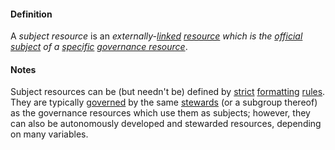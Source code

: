 #### Definition

A *subject resource* is an *externally-[linked](https://github.com/gcassel/Modular-Organizing-Terminology/blob/master/terms/link.md) [resource](https://github.com/gcassel/Modular-Organizing-Terminology/blob/master/terms/resource.md) which is the [official](https://github.com/gcassel/Modular-Organizing-Terminology/blob/master/terms/official.md) [subject](https://github.com/gcassel/Modular-Organizing-Terminology/blob/master/terms/subject.md) of a [specific](https://github.com/gcassel/Modular-Organizing-Terminology/blob/master/terms/specific.md) [governance resource](https://github.com/gcassel/Modular-Organizing-Terminology/blob/master/terms/governance-resource.md)*.

#### Notes

Subject resources can be (but needn't be) defined by [strict](https://github.com/gcassel/Modular-Organizing-Terminology/blob/master/terms/strict.md) [formatting](https://github.com/gcassel/Modular-Organizing-Terminology/blob/master/terms/format.md) [rules](https://github.com/gcassel/Modular-Organizing-Terminology/blob/master/terms/rule.md).  They are typically [governed](https://github.com/gcassel/Modular-Organizing-Terminology/blob/master/terms/govern.md) by the same [stewards](https://github.com/gcassel/Modular-Organizing-Terminology/blob/master/terms/steward.md) (or a subgroup thereof) as the governance resources which use them as subjects; however, they can also be autonomously developed and stewarded resources, depending on many variables.  
